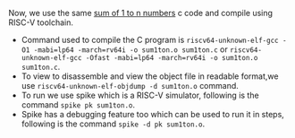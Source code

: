 Now, we use the same [sum of 1 to n numbers](https://github.com/vachanukb04/32-Bit-RISC-V-based-CPU/blob/master/CPU%20Code/Sum1toN.c) c code and compile using RISC-V toolchain.

* Command used to compile the C program is `riscv64-unknown-elf-gcc -O1 -mabi=lp64 -march=rv64i -o sum1ton.o sum1ton.c` or `riscv64-unknown-elf-gcc -Ofast -mabi=lp64 -march=rv64i -o sum1ton.o sum1ton.c`.
* To view to disassemble and view the object file in readable format,we use `riscv64-unknown-elf-objdump -d sum1ton.o` command.
* To run we use spike which is a RISC-V simulator, following is the command `spike pk sum1ton.o`.
* Spike has a debugging feature too which can be used to run it in steps, following is the command `spike -d pk sum1ton.o`.

